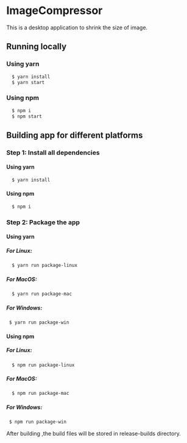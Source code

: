 # ImageCompressor

This is a desktop application to shrink the size of image.

## Running locally

### Using yarn

```bash
  $ yarn install
  $ yarn start
```

### Using npm

```bash
  $ npm i
  $ npm start
```


## Building app for different platforms

### Step 1: Install all dependencies

#### Using yarn

```bash
  $ yarn install
```

#### Using npm

```bash
  $ npm i
```

### Step 2: Package the app

#### Using yarn

##### For Linux:

```bash
  $ yarn run package-linux
```

##### For MacOS:

```bash
  $ yarn run package-mac
```

##### For Windows:

```bash
 $ yarn run package-win
```

#### Using npm

##### For Linux:

```bash
  $ npm run package-linux
```

##### For MacOS:

```bash
  $ npm run package-mac
```

##### For Windows:

```bash
 $ npm run package-win
```

After building ,the build files will be stored in release-builds directory.
